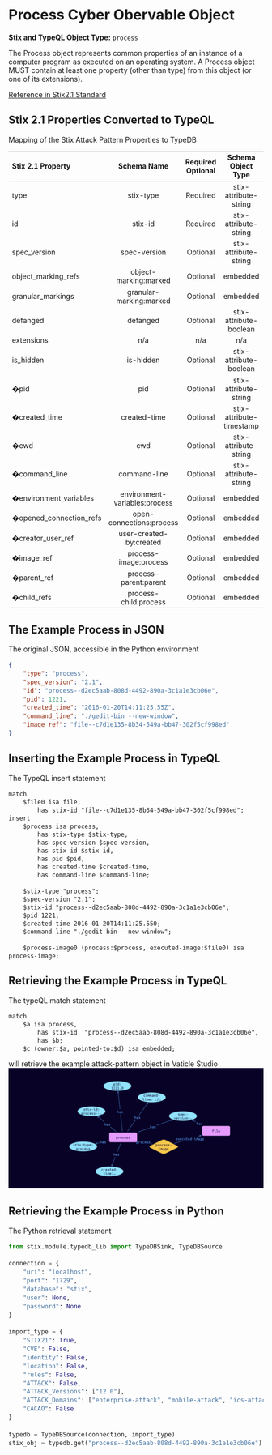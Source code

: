 # Process Cyber Obervable Object

**Stix and TypeQL Object Type:**  `process`

The Process object represents common properties of an instance of a computer program as executed on an operating system. A Process object MUST contain at least one property (other than type) from this object (or one of its extensions).

[Reference in Stix2.1 Standard](https://docs.oasis-open.org/cti/stix/v2.1/os/stix-v2.1-os.html#_hpppnm86a1jm)
## Stix 2.1 Properties Converted to TypeQL
Mapping of the Stix Attack Pattern Properties to TypeDB

|  Stix 2.1 Property    |           Schema Name             | Required  Optional  |      Schema Object Type | Schema Parent  |
|:--------------------|:--------------------------------:|:------------------:|:------------------------:|:-------------:|
|  type                 |            stix-type              |      Required       |  stix-attribute-string    |   attribute    |
|  id                   |             stix-id               |      Required       |  stix-attribute-string    |   attribute    |
|  spec_version         |           spec-version            |      Optional       |  stix-attribute-string    |   attribute    |
|  object_marking_refs  |      object-marking:marked        |      Optional       |   embedded     |relation |
|  granular_markings    |     granular-marking:marked       |      Optional       |   embedded     |relation |
| defanged |defanged |      Optional       |stix-attribute-boolean |   attribute    |
|  extensions           |               n/a                 |        n/a          |           n/a             |      n/a       |
| is_hidden |is-hidden |      Optional       |  stix-attribute-boolean    |   attribute    |
| �pid |pid |      Optional       |  stix-attribute-string    |   attribute    |
| �created_time |created-time |      Optional       |  stix-attribute-timestamp    |   attribute    |
| �cwd |cwd |      Optional       |  stix-attribute-string    |   attribute    |
| �command_line |command-line |      Optional       |  stix-attribute-string    |   attribute    |
| �environment_variables |environment-variables:process |      Optional       |   embedded     |relation |
| �opened_connection_refs |open-connections:process |      Optional       |   embedded     |relation |
| �creator_user_ref |user-created-by:created |      Optional       |   embedded     |relation |
| �image_ref |process-image:process |      Optional       |   embedded     |relation |
| �parent_ref |process-parent:parent |      Optional       |   embedded     |relation |
| �child_refs |process-child:process |      Optional       |   embedded     |relation |

## The Example Process in JSON
The original JSON, accessible in the Python environment
```json
{      
    "type": "process",      
    "spec_version": "2.1",      
    "id": "process--d2ec5aab-808d-4492-890a-3c1a1e3cb06e",      
    "pid": 1221,      
    "created_time": "2016-01-20T14:11:25.55Z",      
    "command_line": "./gedit-bin --new-window",      
    "image_ref": "file--c7d1e135-8b34-549a-bb47-302f5cf998ed"      
}
```


## Inserting the Example Process in TypeQL
The TypeQL insert statement
```typeql
match  
    $file0 isa file, 
        has stix-id "file--c7d1e135-8b34-549a-bb47-302f5cf998ed";
insert 
    $process isa process,
        has stix-type $stix-type,
        has spec-version $spec-version,
        has stix-id $stix-id,
        has pid $pid,
        has created-time $created-time,
        has command-line $command-line;
    
    $stix-type "process";
    $spec-version "2.1";
    $stix-id "process--d2ec5aab-808d-4492-890a-3c1a1e3cb06e";
    $pid 1221;
    $created-time 2016-01-20T14:11:25.550;
    $command-line "./gedit-bin --new-window";
    
    $process-image0 (process:$process, executed-image:$file0) isa process-image;
```

## Retrieving the Example Process in TypeQL
The typeQL match statement

```typeql
match
    $a isa process,
        has stix-id  "process--d2ec5aab-808d-4492-890a-3c1a1e3cb06e",
        has $b;
    $c (owner:$a, pointed-to:$d) isa embedded;
```


will retrieve the example attack-pattern object in Vaticle Studio
![Process Example](./img/process.png)

## Retrieving the Example Process  in Python
The Python retrieval statement

```python
from stix.module.typedb_lib import TypeDBSink, TypeDBSource

connection = {
    "uri": "localhost",
    "port": "1729",
    "database": "stix",
    "user": None,
    "password": None
}

import_type = {
    "STIX21": True,
    "CVE": False,
    "identity": False,
    "location": False,
    "rules": False,
    "ATT&CK": False,
    "ATT&CK_Versions": ["12.0"],
    "ATT&CK_Domains": ["enterprise-attack", "mobile-attack", "ics-attack"],
    "CACAO": False
}

typedb = TypeDBSource(connection, import_type)
stix_obj = typedb.get("process--d2ec5aab-808d-4492-890a-3c1a1e3cb06e")
```

